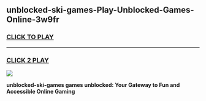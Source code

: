 
## unblocked-ski-games-Play-Unblocked-Games-Online-3w9fr
<h3>
<a href="https://premium76.site?title=unblocked-ski-games&ref=25A">CLICK TO PLAY</a></h3>
<hr>

<h3>
<a href="https://premium76.site?title=unblocked-ski-games&ref=25A">CLICK 2 PLAY</a>
  
</h3>

<a href="https://premium76.site?title=unblocked-ski-games&ref=25A"><img src="https://clearcache.store/games.png"></a>


**unblocked-ski-games games unblocked: Your Gateway to Fun and Accessible Online Gaming**
